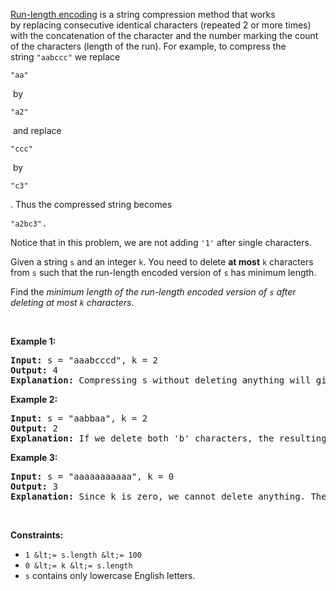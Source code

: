 [Run-length encoding](http://en.wikipedia.org/wiki/Run-length_encoding) is a string compression method that works by&nbsp;replacing consecutive identical characters (repeated 2 or more times) with the concatenation of the character and the number marking the count of the characters (length of the run). For example, to compress the string&nbsp;`` "aabccc" ``&nbsp;we replace 

<font face="monospace"><code>"aa"</code></font>

&nbsp;by&nbsp;

<font face="monospace"><code>"a2"</code></font>

&nbsp;and replace 

<font face="monospace"><code>"ccc"</code></font>

&nbsp;by&nbsp;

<font face="monospace"><code>"c3"</code></font>

. Thus the compressed string becomes 

<font face="monospace"><code>"a2bc3"</code>.</font>

Notice that in this problem, we are not adding&nbsp;`` '1' ``&nbsp;after single characters.

Given a&nbsp;string `` s ``&nbsp;and an integer `` k ``. You need to delete __at most__&nbsp;`` k `` characters from&nbsp;`` s ``&nbsp;such that the run-length encoded version of `` s ``&nbsp;has minimum length.

Find the _minimum length of the run-length encoded&nbsp;version of _`` s ``_ after deleting at most _`` k ``_ characters_.

&nbsp;

__Example 1:__

<pre>
<strong>Input:</strong> s = "aaabcccd", k = 2
<strong>Output:</strong> 4
<b>Explanation: </b>Compressing s without deleting anything will give us "a3bc3d" of length 6. Deleting any of the characters 'a' or 'c' would at most decrease the length of the compressed string to 5, for instance delete 2 'a' then we will have s = "abcccd" which compressed is abc3d. Therefore, the optimal way is to delete 'b' and 'd', then the compressed version of s will be "a3c3" of length 4.</pre>

__Example 2:__

<pre>
<strong>Input:</strong> s = "aabbaa", k = 2
<strong>Output:</strong> 2
<b>Explanation: </b>If we delete both 'b' characters, the resulting compressed string would be "a4" of length 2.
</pre>

__Example 3:__

<pre>
<strong>Input:</strong> s = "aaaaaaaaaaa", k = 0
<strong>Output:</strong> 3
<strong>Explanation: </strong>Since k is zero, we cannot delete anything. The compressed string is "a11" of length 3.
</pre>

&nbsp;

__Constraints:__

*   `` 1 &lt;= s.length &lt;= 100 ``
*   `` 0 &lt;= k &lt;= s.length ``
*   `` s `` contains only lowercase English letters.